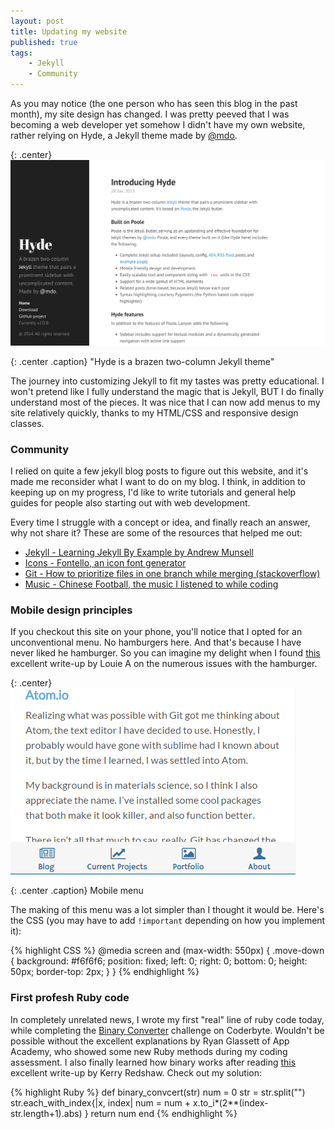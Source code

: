 ```yaml
---
layout: post
title: Updating my website
published: true
tags:
    - Jekyll
    - Community
---
```


As you may notice (the one person who has seen this blog in the past month), my site design has changed. I was pretty peeved that I was becoming a web developer yet somehow I didn't have my own website, rather relying on Hyde, a Jekyll theme made by [@mdo](https://twitter.com/mdo).

{: .center}
![my-image](/images/hyde.png)

{: .center .caption}
"Hyde is a brazen two-column Jekyll theme"

The journey into customizing Jekyll to fit my tastes was pretty educational. I won't pretend like I fully understand the magic that is Jekyll, BUT I do finally understand most of the pieces. It was nice that I can now add menus to my site relatively quickly, thanks to my HTML/CSS and responsive design classes.

### Community

I relied on quite a few jekyll blog posts to figure out this website, and it's made me reconsider what I want to do on my blog. I think, in addition to keeping up on my progress, I'd like to write tutorials and general help guides for people also starting out with web development.

Every time I struggle with a concept or idea, and finally reach an answer, why not share it? These are some of the resources that helped me out:

+ [Jekyll - Learning Jekyll By Example by Andrew Munsell](https://learn.andrewmunsell.com/learn/jekyll-by-example/tutorial)
+ [Icons - Fontello, an icon font generator](http://fontello.com/)
+ [Git - How to prioritize files in one branch while merging (stackoverflow)](http://stackoverflow.com/a/8014154)
+ [Music - Chinese Football, the music I listened to while coding](https://chinesefootball.bandcamp.com/album/chinese-football)

### Mobile design principles

If you checkout this site on your phone, you'll notice that I opted for an unconventional menu. No hamburgers here. And that's because I have never liked he hamburger. So you can imagine my delight when I found [this](https://lmjabreu.com/post/why-and-how-to-avoid-hamburger-menus/) excellent write-up by Louie A on the numerous issues with the hamburger.

{: .center}
![mobile-menu](/images/mobile-menu.png)

{: .center .caption}
Mobile menu

The making of this menu was a lot simpler than I thought it would be. Here's the CSS (you may have to add <code>!important</code> depending on how you implement it):

{% highlight CSS %}
@media screen and (max-width: 550px) {
  .move-down {
    background: #f6f6f6;
    position: fixed;
    left: 0;
    right: 0;
    bottom: 0;
    height: 50px;
    border-top: 2px;
  }
}
{% endhighlight %}


### First profesh Ruby code

In completely unrelated news, I wrote my first "real" line of ruby code today, while completing the [Binary Converter](http://coderbyte.com/CodingArea/Editor.php?ct=Binary%20Converter&lan=Ruby) challenge on Coderbyte. Wouldn't be possible without the excellent explanations by Ryan Glassett of App Academy, who showed some new Ruby methods during my coding assessment. I also finally learned how binary works after reading [this](http://www.kerryr.net/pioneers/binary.htm) excellent write-up by Kerry Redshaw. Check out my solution:

{% highlight Ruby %}
def binary_convcert(str)
    num = 0
    str = str.split("")
    str.each_with_index{|x, index|
        num = num + x.to_i*(2**(index-str.length+1).abs)
    }
    return num
end
{% endhighlight %}

